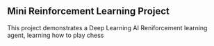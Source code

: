 ## Mini Reinforcement Learning Project
This project demonstrates a Deep Learning AI Reniforcement learning agent, learning how to play chess

